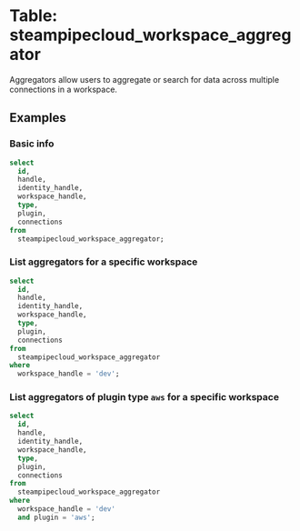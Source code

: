 # Table: steampipecloud_workspace_aggregator

Aggregators allow users to aggregate or search for data across multiple connections in a workspace.

## Examples

### Basic info

```sql
select
  id,
  handle,
  identity_handle,
  workspace_handle,
  type,
  plugin,
  connections
from
  steampipecloud_workspace_aggregator;
```

### List aggregators for a specific workspace

```sql
select
  id,
  handle,
  identity_handle,
  workspace_handle,
  type,
  plugin,
  connections
from
  steampipecloud_workspace_aggregator
where
  workspace_handle = 'dev';
```

### List aggregators of plugin type `aws` for a specific workspace

```sql
select
  id,
  handle,
  identity_handle,
  workspace_handle,
  type,
  plugin,
  connections
from
  steampipecloud_workspace_aggregator
where
  workspace_handle = 'dev'
  and plugin = 'aws';
```
